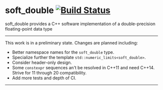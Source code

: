 soft_double
[![Build Status](https://github.com/ckormanyos/soft_double/actions/workflows/soft_double.yml/badge.svg)](https://github.com/ckormanyos/soft_double/actions)
==================

soft_double provides a C++ software implementation of a double-precision floating-point data type

---

This work is in a preliminary state. Changes are planned including:
  - Better namespace names for the `soft_double` type.
  - Specialize further the template `std::numeric_limits<soft_double>`.
  - Consider header-only design.
  - Some `constexpr` sequences an't be resolved in C++11 and need C++14. Strive for 11 through 20 compatibility.
  - Add more tests and depth of CI.

---
